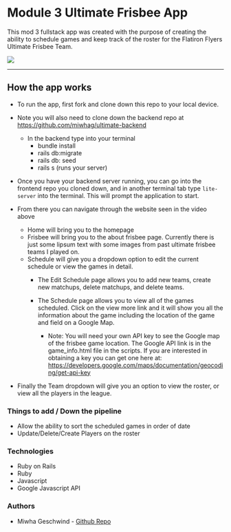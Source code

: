 # Module 3 Ultimate Frisbee App 

This mod 3 fullstack app was created with the purpose of creating the ability to schedule games and keep track of the roster for the Flatiron Flyers Ultimate Frisbee Team. 

![](ultimate.gif)

---

## How the app works  

* To run the app, first fork and clone down this repo to your local device. 
* Note you will also need to clone down the backend repo at https://github.com/miwhag/ultimate-backend
   * In the backend type into your terminal
        * bundle install 
        * rails db:migrate 
        * rails db: seed
        * rails s (runs your server) 
        
* Once you have your backend server running, you can go into the frontend repo you cloned down, and in another terminal tab type `lite-server` into the terminal. This will prompt the application to start. 

* From there you can navigate through the website seen in the video above 
   * Home will bring you to the homepage 
   * Frisbee will bring you to the about frisbee page. Currently there is just some lipsum text with some images from past ultimate frisbee teams I played on. 
   * Schedule will give you a dropdown option to edit the current schedule or view the games in detail. 
      * The Edit Schedule page allows you to add new teams, create new matchups, delete matchups, and delete teams. 
      * The Schedule page allows you to view all of the games scheduled. Click on the view more link and it will show you all the information about the game including the location of the game and field on a Google Map. 

          * Note: You will need your own API key to see the Google map of the frisbee game location. The Google API link is in the game_info.html file in the scripts. If you are interested in obtaining a key you can get one here at: https://developers.google.com/maps/documentation/geocoding/get-api-key

* Finally the Team dropdown will give you an option to view the roster, or view all the players in the league. 


### Things to add / Down the pipeline

* Allow the ability to sort the scheduled games in order of date 
* Update/Delete/Create Players on the roster 


### Technologies 

* Ruby on Rails 
* Ruby 
* Javascript 
* Google Javascript API 

### Authors

* Miwha Geschwind - [Github Repo](https://github.com/miwhag)



